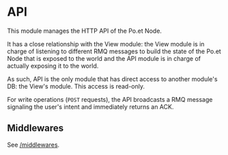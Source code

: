# API

This module manages the HTTP API of the Po.et Node.

It has a close relationship with the View module: the View module is in charge of listening to different RMQ messages to build the state of the Po.et Node that is exposed to the world and the API module is in charge of actually exposing it to the world.

As such, API is the only module that has direct access to another module's DB: the View's module. This access is read-only.

For write operations (`POST` requests), the API broadcasts a RMQ message signaling the user's intent and immediately returns an ACK.

## Middlewares

See [/middlewares](/middlewares).
